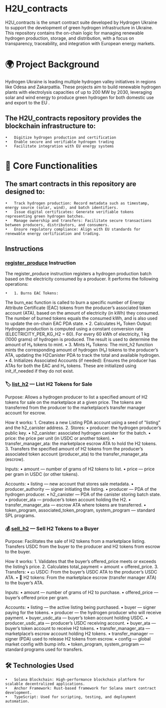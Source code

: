 # H2U_contracts

H2U_contracts is the smart contract suite developed by Hydrogen Ukraine to support the development of green hydrogen infrastructure in Ukraine. This repository contains the on-chain logic for managing renewable hydrogen production, storage, and distribution, with a focus on transparency, traceability, and integration with European energy markets.

# 🌍 Project Background

Hydrogen Ukraine is leading multiple hydrogen valley initiatives in regions like Odesa and Zakarpattia. These projects aim to build renewable hydrogen plants with electrolysis capacities of up to 200 MW by 2030, leveraging solar and wind energy to produce green hydrogen for both domestic use and export to the EU .

## The H2U_contracts repository provides the blockchain infrastructure to:
	•	Digitize hydrogen production and certification
	•	Enable secure and verifiable hydrogen trading
	•	Facilitate integration with EU energy systems

# 🧠 Core Functionalities

## The smart contracts in this repository are designed to:
	•	Track hydrogen production: Record metadata such as timestamp, energy source (solar, wind), and batch identifiers.
	•	Issue digital certificates: Generate verifiable tokens representing green hydrogen batches.
	•	Manage ownership and transfers: Facilitate secure transactions between producers, distributors, and consumers.
	•	Ensure regulatory compliance: Align with EU standards for renewable energy certification and trading.

## Instructions

### [register_produce](programs/h2u_contracts/src/instructions/producer/register_produce.rs) Instruction

The register_produce instruction registers a hydrogen production batch based on the electricity consumed by a producer. It performs the following operations:

	•	1. Burns EAC Tokens:
The burn_eac function is called to burn a specific number of Energy Attribute Certificate (EAC) tokens from the producer’s associated token account (ATA), based on the amount of electricity (in kWh) they consumed.
The number of burned tokens equals the consumed kWh, and is also used to update the on-chain EAC PDA state.
	•	2. Calculates H₂ Token Output:
Hydrogen production is computed using a constant conversion rate (ELECTRICITY_PER_KG_H2 = 60).
For every 60 kWh of electricity, 1 kg (1000 grams) of hydrogen is produced.
The result is used to determine the amount of H₂ tokens to mint.
	•	3. Mints H₂ Tokens:
The mint_h2 function mints the corresponding amount of hydrogen (H₂) tokens to the producer’s ATA, updating the H2Canister PDA to track the total and available hydrogen.
	•	4. Initializes Associated Accounts (if needed):
Ensures the producer has ATAs for both the EAC and H₂ tokens.
These are initialized using init_if_needed if they do not exist.


### 🏷️ [list_h2](programs/marketplace/src/instructions/list/list_h2.rs) — List H2 Tokens for Sale

Purpose:
Allows a hydrogen producer to list a specified amount of H2 tokens for sale on the marketplace at a given price. The tokens are transferred from the producer to the marketplace’s transfer manager account for escrow.

How it works:
	1.	Creates a new Listing PDA account using a seed of "listing" and the h2_canister address.
	2.	Stores:
	•	producer: the hydrogen producer’s public key.
	•	h2_canister: associated hydrogen canister for the batch.
	•	price: the price per unit (in USDC or another token).
	•	transfer_manager_ata: the marketplace escrow ATA to hold the H2 tokens.
	3.	Transfers the specified amount of H2 tokens from the producer’s associated token account (producer_ata) to the transfer_manager_ata (escrow).

Inputs:
	•	amount — number of grams of H2 tokens to list.
	•	price — price per gram in USDC (or other tokens).

Accounts:
	•	listing — new account that stores sale metadata.
	•	producer_authority — signer initiating the listing.
	•	producer — PDA of the hydrogen producer.
	•	h2_canister — PDA of the canister storing batch state.
	•	producer_ata — producer’s token account holding the H2.
	•	transfer_manager_ata — escrow ATA where tokens are transferred.
	•	token_program, associated_token_program, system_program — standard SPL programs.

### 💰 [sell_h2](programs/marketplace/src/instructions/sell/sell_h2.rs) — Sell H2 Tokens to a Buyer

Purpose:
Facilitates the sale of H2 tokens from a marketplace listing. Transfers USDC from the buyer to the producer and H2 tokens from escrow to the buyer.

How it works:
	1.	Validates that the buyer’s offered_price meets or exceeds the listing’s price.
	2.	Calculates total_payment = amount × offered_price.
	3.	Transfers:
	•	💵 USDC: From the buyer’s USDC ATA to the producer’s USDC ATA.
	•	🔄 H2 tokens: From the marketplace escrow (transfer manager ATA) to the buyer’s ATA.

Inputs:
	•	amount — number of grams of H2 to purchase.
	•	offered_price — buyer’s offered price per gram.

Accounts:
	•	listing — the active listing being purchased.
	•	buyer — signer paying for the tokens.
	•	producer — the hydrogen producer who will receive payment.
	•	buyer_usdc_ata — buyer’s token account holding USDC.
	•	producer_usdc_ata — producer’s USDC receiving account.
	•	buyer_ata — buyer’s token account to receive H2 tokens.
	•	transfer_manager_ata — marketplace’s escrow account holding H2 tokens.
	•	transfer_manager — signer (PDA) used to release H2 tokens from escrow.
	•	config — global market config with bump info.
	•	token_program, system_program — standard programs used for transfers.


## 🛠️ Technologies Used
	•	Solana Blockchain: High-performance blockchain platform for scalable decentralized applications.
	•	Anchor Framework: Rust-based framework for Solana smart contract development.
	•	TypeScript: Used for scripting, testing, and deployment automation.
